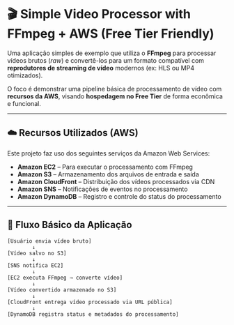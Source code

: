 # 🎬 Simple Video Processor with FFmpeg + AWS (Free Tier Friendly)

Uma aplicação simples de exemplo que utiliza o **FFmpeg** para processar vídeos brutos (_raw_) e convertê-los para um formato compatível com **reprodutores de streaming de vídeo** modernos (ex: HLS ou MP4 otimizados).

O foco é demonstrar uma pipeline básica de processamento de vídeo com **recursos da AWS**, visando **hospedagem no Free Tier** de forma econômica e funcional.

---

## ☁️ Recursos Utilizados (AWS)

Este projeto faz uso dos seguintes serviços da Amazon Web Services:

- **Amazon EC2** – Para executar o processamento com FFmpeg
- **Amazon S3** – Armazenamento dos arquivos de entrada e saída
- **Amazon CloudFront** – Distribuição dos vídeos processados via CDN
- **Amazon SNS** – Notificações de eventos no processamento
- **Amazon DynamoDB** – Registro e controle do status do processamento

---

## 🔄 Fluxo Básico da Aplicação

```text
[Usuário envia vídeo bruto] 
        ↓
[Vídeo salvo no S3]
        ↓
[SNS notifica EC2]
        ↓
[EC2 executa FFmpeg → converte vídeo]
        ↓
[Vídeo convertido armazenado no S3]
        ↓
[CloudFront entrega vídeo processado via URL pública]
        ↓
[DynamoDB registra status e metadados do processamento]
